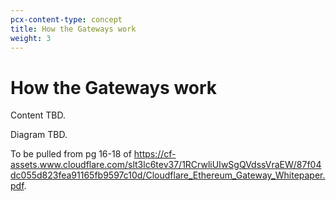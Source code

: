 ```yaml
---
pcx-content-type: concept
title: How the Gateways work
weight: 3
---
```


# How the Gateways work

Content TBD.

Diagram TBD.

To be pulled from pg 16-18 of https://cf-assets.www.cloudflare.com/slt3lc6tev37/1RCrwliUIwSgQVdssVraEW/87f04dc055d823fea91165fb9597c10d/Cloudflare_Ethereum_Gateway_Whitepaper.pdf.